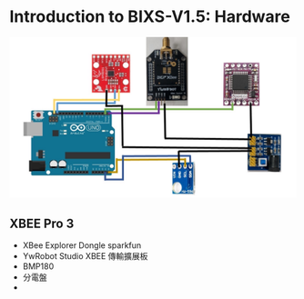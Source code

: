 # Introduction to BIXS-V1.5: Hardware
![image](https://github.com/TKU-STL/Docs/blob/main/BIXS-V1.5/Picture/BIXS.jpeg)
## XBEE Pro 3
* XBee Explorer Dongle sparkfun
* YwRobot Studio XBEE 傳輸擴展板
* BMP180
* 分電盤
* 
